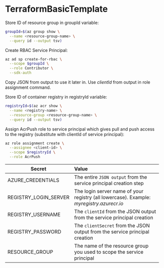# TerraformBasicTemplate

Store ID of resource group in groupId variable:
```bash
groupId=$(az group show \
  --name <resource-group-name> \
  --query id --output tsv)
```

Create RBAC Service Principal:
```bash
az ad sp create-for-rbac \
  --scope $groupId \
  --role Contributor \
  --sdk-auth
```
Copy JSON from output to use it later in. Use *clientId* from output in role assignment command.

Store ID of container registry in registryId variable:
```bash
registryId=$(az acr show \
  --name <registry-name> \
  --resource-group <resource-group-name> \
  --query id --output tsv)
```

Assign AcrPush role to service principal which gives pull and push access to the registry (substitute <client-id> with clientId of service principal):
```bash
az role assignment create \
  --assignee <client-id> \
  --scope $registryId \
  --role AcrPush
```
  
| Secret        | Value           |
| ------------- |:------------- |
|AZURE_CREDENTIALS     | The entire `JSON output` from the service principal creation step |
| REGISTRY_LOGIN_SERVER      | The login server name of your registry (all lowercase). Example: *myregistry.azurecr.io*      |
| REGISTRY_USERNAME | The `clientId` from the JSON output from the service principal creation      |
| REGISTRY_PASSWORD | The `clientSecret` from the JSON output from the service principal creation     |
| RESOURCE_GROUP | 	The name of the resource group you used to scope the service principal      |
